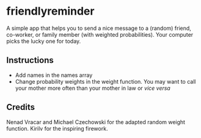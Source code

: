 # friendlyreminder
A simple app that helps you to send a nice message to a (random) friend, co-worker, or family member (with weighted probabilities). Your computer picks the lucky one for today.

## Instructions
* Add names in the names array
* Change probability weights in the weight function. You may want to call your mother more often than your mother in law or *vice versa*

## Credits 
Nenad Vracar and Michael Czechowski for the adapted random weight function.
Kirilv for the inspiring firework.
